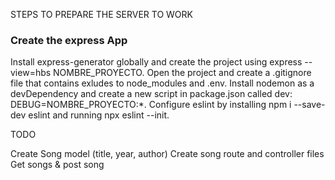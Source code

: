 
STEPS TO PREPARE THE SERVER TO WORK

### Create the express App

Install express-generator globally and create the project using express --view=hbs NOMBRE_PROYECTO.
Open the project and create a .gitignore file that contains exludes to node_modules and .env.
Install nodemon as a devDependency and create a new script in package.json called dev: DEBUG=NOMBRE_PROYECTO:*.
Configure eslint by installing npm i --save-dev eslint and running npx eslint --init.


TODO

Create Song model (title, year, author)
Create song route and controller files
Get songs & post song
